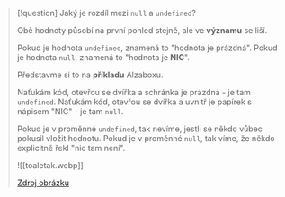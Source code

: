>[!question] Jaký je rozdíl mezi `null` a `undefined`?
>
>Obě hodnoty působí na první pohled stejně, ale ve **významu** se liší.
>
>Pokud je hodnota `undefined`, znamená to "hodnota je prázdná".
>Pokud je hodnota `null`, znamená to "hodnota je **NIC**".
>
>Představme si to na **příkladu** Alzaboxu.
>
>Naťukám kód, otevřou se dvířka a schránka je prázdná - je tam `undefined`.
>Naťukám kód, otevřou se dvířka a uvnitř je papírek s nápisem "NIC" - je tam `null`.
>
>Pokud je v proměnné `undefined`, tak nevíme, jestli se někdo vůbec pokusil vložit hodnotu.
>Pokud je v proměnné `null`, tak víme, že někdo explicitně řekl "nic tam není".
>
>![[toaletak.webp]]
>
>[Zdroj obrázku](https://adamjedlicka.notion.site/Meme-ka-3458e0f7a1c3431bbf231e3a52550552#7e963e73ba1e48438c503440f69aee70)


